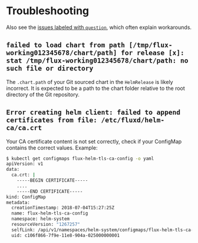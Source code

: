 # Troubleshooting

Also see the [issues labeled with
`question`](https://github.com/fluxcd/helm-operator/labels/question), which often
explain workarounds.

## `failed to load chart from path [/tmp/flux-working012345678/chart/path] for release [x]: stat /tmp/flux-working012345678/chart/path: no such file or directory`

The `.chart.path` of your Git sourced chart in the `HelmRelease` is likely
incorrect. It is expected to be a path to the chart folder relative to the
root directory of the Git repository.

## `Error creating helm client: failed to append certificates from file: /etc/fluxd/helm-ca/ca.crt`

Your CA certificate content is not set correctly, check if your ConfigMap contains the correct values. Example:

```bash
$ kubectl get configmaps flux-helm-tls-ca-config -o yaml
apiVersion: v1
data:
  ca.crt: |
    -----BEGIN CERTIFICATE-----
    ....
    -----END CERTIFICATE-----
kind: ConfigMap
metadata:
  creationTimestamp: 2018-07-04T15:27:25Z
  name: flux-helm-tls-ca-config
  namespace: helm-system
  resourceVersion: "1267257"
  selfLink: /api/v1/namespaces/helm-system/configmaps/flux-helm-tls-ca-config
  uid: c106f866-7f9e-11e8-904a-025000000001
```
